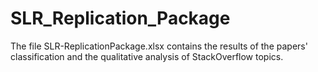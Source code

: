 # SLR_Replication_Package
The file SLR-ReplicationPackage.xlsx contains the results of the papers' classification and the qualitative analysis of StackOverflow topics.
